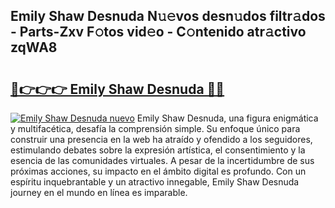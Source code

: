 ## Emily Shaw Desnuda N𝚞𝚎vos desn𝚞dos filtr𝚊dos - Parts-Zxv F𝚘tos vid𝚎o - C𝚘ntenido atr𝚊ctivo zqWA8

# <h2><a href="http://mb1gvp4.tromn.icu/?c=Emily+Shaw+Desnuda">🔗👉👉👉 Emily Shaw Desnuda 🔗🔗</a></h2>

[![Emily Shaw Desnuda nuevo](https://i.imgur.com/pEAQMta.gif)](http://mb1gvp4.tromn.icu/?c=Emily+Shaw+Desnuda)
Emily Shaw Desnuda, una figura enigmática y multifacética, desafía la comprensión simple. Su enfoque único para construir una presencia en la web ha atraído y ofendido a los seguidores, estimulando debates sobre la expresión artística, el consentimiento y la esencia de las comunidades virtuales. A pesar de la incertidumbre de sus próximas acciones, su impacto en el ámbito digital es profundo. Con un espíritu inquebrantable y un atractivo innegable, Emily Shaw Desnuda journey en el mundo en línea es imparable.
